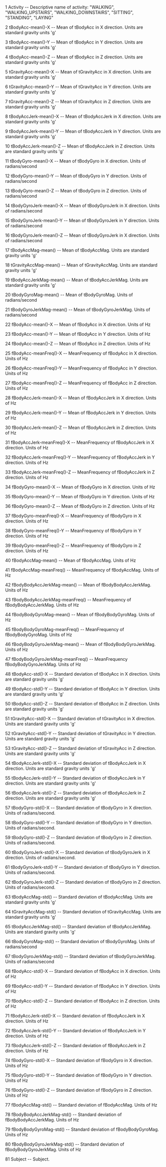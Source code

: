 1 Activity -- Descriptive name of activity: "WALKING",  "WALKING_UPSTAIRS", "WALKING_DOWNSTAIRS", "SITTING", "STANDING", "LAYING"

2 tBodyAcc-mean()-X -- Mean of tBodyAcc in X direction. Units are standard gravity units 'g'

3 tBodyAcc-mean()-Y -- Mean of tBodyAcc in Y direction. Units are standard gravity units 'g'

4 tBodyAcc-mean()-Z -- Mean of tBodyAcc in Z direction. Units are standard gravity units 'g'

5 tGravityAcc-mean()-X -- Mean of tGravityAcc in X direction. Units are standard gravity units 'g'

6 tGravityAcc-mean()-Y -- Mean of tGravityAcc in Y direction. Units are standard gravity units 'g'

7 tGravityAcc-mean()-Z -- Mean of tGravityAcc in Z direction. Units are standard gravity units 'g'

8 tBodyAccJerk-mean()-X -- Mean of tBodyAccJerk in X direction. Units are standard gravity units 'g'

9 tBodyAccJerk-mean()-Y -- Mean of tBodyAccJerk in Y direction. Units are standard gravity units 'g'

10 tBodyAccJerk-mean()-Z -- Mean of tBodyAccJerk in Z direction. Units are standard gravity units 'g'

11 tBodyGyro-mean()-X -- Mean of tBodyGyro in X direction. Units of radians/second

12 tBodyGyro-mean()-Y -- Mean of tBodyGyro in Y direction. Units of radians/second

13 tBodyGyro-mean()-Z -- Mean of tBodyGyro in Z direction. Units of radians/second

14 tBodyGyroJerk-mean()-X -- Mean of tBodyGyroJerk in X direction. Units of radians/second

15 tBodyGyroJerk-mean()-Y -- Mean of tBodyGyroJerk in Y direction. Units of radians/second

16 tBodyGyroJerk-mean()-Z -- Mean of tBodyGyroJerk in X direction. Units of radians/second

17 tBodyAccMag-mean() -- Mean of tBodyAccMag. Units are standard gravity units 'g'

18 tGravityAccMag-mean() -- Mean of tGravityAccMag. Units are standard gravity units 'g'

19 tBodyAccJerkMag-mean() -- Mean of tBodyAccJerkMag. Units are standard gravity units 'g'

20 tBodyGyroMag-mean() -- Mean of tBodyGyroMag. Units of radians/second

21 tBodyGyroJerkMag-mean() -- Mean of tBodyGyroJerkMag. Units of radians/second

22 fBodyAcc-mean()-X -- Mean of fBodyAcc in X direction. Units of Hz

23 fBodyAcc-mean()-Y -- Mean of fBodyAcc in Y direction. Units of Hz

24 fBodyAcc-mean()-Z -- Mean of fBodyAcc in Z direction. Units of Hz

25 fBodyAcc-meanFreq()-X -- MeanFrequency of fBodyAcc in X direction. Units of Hz

26 fBodyAcc-meanFreq()-Y -- MeanFrequency of fBodyAcc in Y direction. Units of Hz

27 fBodyAcc-meanFreq()-Z -- MeanFrequency of fBodyAcc in Z direction. Units of Hz

28 fBodyAccJerk-mean()-X -- Mean of fBodyAccJerk in X direction. Units of Hz

29 fBodyAccJerk-mean()-Y -- Mean of fBodyAccJerk in Y direction. Units of Hz

30 fBodyAccJerk-mean()-Z -- Mean of fBodyAccJerk in Z direction. Units of Hz

31 fBodyAccJerk-meanFreq()-X -- MeanFrequency of fBodyAccJerk in X direction. Units of Hz

32 fBodyAccJerk-meanFreq()-Y -- MeanFrequency of fBodyAccJerk in Y direction. Units of Hz

33 fBodyAccJerk-meanFreq()-Z -- MeanFrequency of fBodyAccJerk in Z direction. Units of Hz

34 fBodyGyro-mean()-X -- Mean of fBodyGyro in X direction. Units of Hz

35 fBodyGyro-mean()-Y -- Mean of fBodyGyro in Y direction. Units of Hz

36 fBodyGyro-mean()-Z -- Mean of fBodyGyro in Z direction. Units of Hz

37 fBodyGyro-meanFreq()-X -- MeanFrequency of fBodyGyro in X direction. Units of Hz

38 fBodyGyro-meanFreq()-Y -- MeanFrequency of fBodyGyro in Y direction. Units of Hz

39 fBodyGyro-meanFreq()-Z -- MeanFrequency of fBodyGyro in Z direction. Units of Hz

40 fBodyAccMag-mean() -- Mean of fBodyAccMag. Units of Hz

41 fBodyAccMag-meanFreq() -- MeanFrequency of fBodyAccMag. Units of Hz

42 fBodyBodyAccJerkMag-mean() -- Mean of fBodyBodyAccJerkMag. Units of Hz

43 fBodyBodyAccJerkMag-meanFreq() -- MeanFrequency of fBodyBodyAccJerkMag. Units of Hz

44 fBodyBodyGyroMag-mean() -- Mean of fBodyBodyGyroMag. Units of Hz

45 fBodyBodyGyroMag-meanFreq() -- MeanFrequency of fBodyBodyGyroMag. Units of Hz

46 fBodyBodyGyroJerkMag-mean() -- Mean of fBodyBodyGyroJerkMag. Units of Hz

47 fBodyBodyGyroJerkMag-meanFreq() -- MeanFrequency fBodyBodyGyroJerkMag. Units of Hz

48 tBodyAcc-std()-X -- Standard deviation of tBodyAcc in X direction. Units are standard gravity units 'g'

49 tBodyAcc-std()-Y -- Standard deviation of tBodyAcc in Y direction. Units are standard gravity units 'g'

50 tBodyAcc-std()-Z -- Standard deviation of tBodyAcc in Z direction. Units are standard gravity units 'g'

51 tGravityAcc-std()-X -- Standard deviation of tGravityAcc in X direction. Units are standard gravity units 'g'

52 tGravityAcc-std()-Y -- Standard deviation of tGravityAcc in Y direction. Units are standard gravity units 'g'

53 tGravityAcc-std()-Z -- Standard deviation of tGravityAcc in Z direction. Units are standard gravity units 'g'

54 tBodyAccJerk-std()-X -- Standard deviation of tBodyAccJerk in X direction. Units are standard gravity units 'g'

55 tBodyAccJerk-std()-Y -- Standard deviation of tBodyAccJerk in Y direction. Units are standard gravity units 'g'

56 tBodyAccJerk-std()-Z -- Standard deviation of tBodyAccJerk in Z direction. Units are standard gravity units 'g'

57 tBodyGyro-std()-X -- Standard deviation of tBodyGyro in X direction. Units of radians/second.

58 tBodyGyro-std()-Y -- Standard deviation of tBodyGyro in Y direction. Units of radians/second.

59 tBodyGyro-std()-Z -- Standard deviation of tBodyGyro in Z direction. Units of radians/second.

60 tBodyGyroJerk-std()-X -- Standard deviation of tBodyGyroJerk in X direction. Units of radians/second.

61 tBodyGyroJerk-std()-Y -- Standard deviation of tBodyGyro in Y direction. Units of radians/second.

62 tBodyGyroJerk-std()-Z -- Standard deviation of tBodyGyro in Z direction. Units of radians/second.

63 tBodyAccMag-std() -- Standard deviation of tBodyAccMag. Units are standard gravity units 'g'

64 tGravityAccMag-std() -- Standard deviation of tGravityAccMag. Units are standard gravity units 'g'

65 tBodyAccJerkMag-std() -- Standard deviation of tBodyAccJerkMag. Units are standard gravity units 'g'

66 tBodyGyroMag-std() -- Standard deviation of tBodyGyroMag. Units of radians/second

67 tBodyGyroJerkMag-std() -- Standard deviation of tBodyGyroJerkMag. Units of radians/second

68 fBodyAcc-std()-X -- Standard deviation of fBodyAcc in X direction. Units of Hz

69 fBodyAcc-std()-Y -- Standard deviation of fBodyAcc in Y direction. Units of Hz

70 fBodyAcc-std()-Z -- Standard deviation of fBodyAcc in Z direction. Units of Hz

71 fBodyAccJerk-std()-X -- Standard deviation of fBodyAccJerk in X direction. Units of Hz

72 fBodyAccJerk-std()-Y -- Standard deviation of fBodyAccJerk in Y direction. Units of Hz

73 fBodyAccJerk-std()-Z -- Standard deviation of fBodyAccJerk in Z direction. Units of Hz

74 fBodyGyro-std()-X -- Standard deviation of fBodyGyro in X direction. Units of Hz

75 fBodyGyro-std()-Y -- Standard deviation of fBodyGyro in Y direction. Units of Hz

76 fBodyGyro-std()-Z -- Standard deviation of fBodyGyro in Z direction. Units of Hz

77 fBodyAccMag-std() -- Standard deviation of fBodyAccMag. Units of Hz

78 fBodyBodyAccJerkMag-std() -- Standard deviation of fBodyBodyAccJerkMag. Units of Hz

79 fBodyBodyGyroMag-std() -- Standard deviation of fBodyBodyGyroMag. Units of Hz

80 fBodyBodyGyroJerkMag-std() -- Standard deviation of fBodyBodyGyroJerkMag. Units of Hz

81 Subject -- Subject. 
